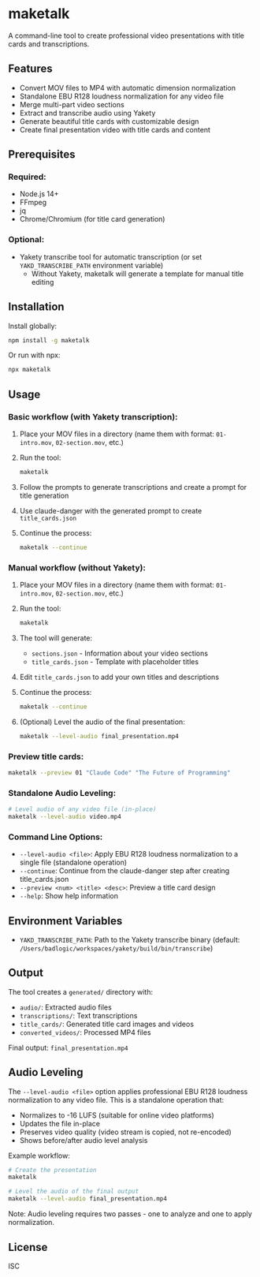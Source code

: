 # maketalk

A command-line tool to create professional video presentations with title cards and transcriptions.

## Features

- Convert MOV files to MP4 with automatic dimension normalization
- Standalone EBU R128 loudness normalization for any video file
- Merge multi-part video sections
- Extract and transcribe audio using Yakety
- Generate beautiful title cards with customizable design
- Create final presentation video with title cards and content

## Prerequisites

### Required:
- Node.js 14+
- FFmpeg
- jq
- Chrome/Chromium (for title card generation)

### Optional:
- Yakety transcribe tool for automatic transcription (or set `YAKD_TRANSCRIBE_PATH` environment variable)
  - Without Yakety, maketalk will generate a template for manual title editing

## Installation

Install globally:
```bash
npm install -g maketalk
```

Or run with npx:
```bash
npx maketalk
```

## Usage

### Basic workflow (with Yakety transcription):

1. Place your MOV files in a directory (name them with format: `01-intro.mov`, `02-section.mov`, etc.)

2. Run the tool:
   ```bash
   maketalk
   ```

3. Follow the prompts to generate transcriptions and create a prompt for title generation

4. Use claude-danger with the generated prompt to create `title_cards.json`

5. Continue the process:
   ```bash
   maketalk --continue
   ```

### Manual workflow (without Yakety):

1. Place your MOV files in a directory (name them with format: `01-intro.mov`, `02-section.mov`, etc.)

2. Run the tool:
   ```bash
   maketalk
   ```

3. The tool will generate:
   - `sections.json` - Information about your video sections
   - `title_cards.json` - Template with placeholder titles

4. Edit `title_cards.json` to add your own titles and descriptions

5. Continue the process:
   ```bash
   maketalk --continue
   ```

6. (Optional) Level the audio of the final presentation:
   ```bash
   maketalk --level-audio final_presentation.mp4
   ```

### Preview title cards:
```bash
maketalk --preview 01 "Claude Code" "The Future of Programming"
```

### Standalone Audio Leveling:
```bash
# Level audio of any video file (in-place)
maketalk --level-audio video.mp4
```

### Command Line Options:
- `--level-audio <file>`: Apply EBU R128 loudness normalization to a single file (standalone operation)
- `--continue`: Continue from the claude-danger step after creating title_cards.json
- `--preview <num> <title> <desc>`: Preview a title card design
- `--help`: Show help information

## Environment Variables

- `YAKD_TRANSCRIBE_PATH`: Path to the Yakety transcribe binary (default: `/Users/badlogic/workspaces/yakety/build/bin/transcribe`)

## Output

The tool creates a `generated/` directory with:
- `audio/`: Extracted audio files
- `transcriptions/`: Text transcriptions
- `title_cards/`: Generated title card images and videos
- `converted_videos/`: Processed MP4 files

Final output: `final_presentation.mp4`

## Audio Leveling

The `--level-audio <file>` option applies professional EBU R128 loudness normalization to any video file. This is a standalone operation that:

- Normalizes to -16 LUFS (suitable for online video platforms)
- Updates the file in-place
- Preserves video quality (video stream is copied, not re-encoded)
- Shows before/after audio level analysis

Example workflow:
```bash
# Create the presentation
maketalk

# Level the audio of the final output
maketalk --level-audio final_presentation.mp4
```

Note: Audio leveling requires two passes - one to analyze and one to apply normalization.

## License

ISC